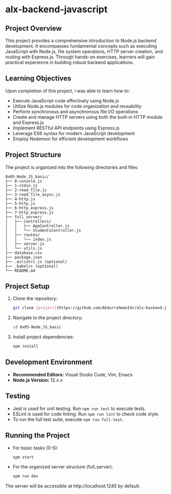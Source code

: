 # alx-backend-javascript

## Project Overview

This project provides a comprehensive introduction to Node.js backend development. It encompasses fundamental concepts such as executing JavaScript with Node.js, file system operations, HTTP server creation, and routing with Express.js. Through hands-on exercises, learners will gain practical experience in building robust backend applications.

## Learning Objectives

Upon completion of this project, i was able to learn how to:

* Execute JavaScript code effectively using Node.js
* Utilize Node.js modules for code organization and reusability
* Perform synchronous and asynchronous file I/O operations
* Create and manage HTTP servers using both the built-in HTTP module and Express.js
* Implement RESTful API endpoints using Express.js
* Leverage ES6 syntax for modern JavaScript development
* Employ Nodemon for efficient development workflows

## Project Structure

The project is organized into the following directories and files:

```
0x05-Node_JS_basic/
├── 0-console.js
├── 1-stdin.js
├── 2-read_file.js
├── 3-read_file_async.js
├── 4-http.js
├── 5-http.js
├── 6-http_express.js
├── 7-http_express.js
├── full_server/
│   ├── controllers/
│   │   ├── AppController.js
│   │   └── StudentsController.js
│   ├── routes/
│   │   └── index.js
│   ├── server.js
│   └── utils.js
├── database.csv
├── package.json
├── .eslintrc.js (optional)
├── .babelrc (optional)
└── README.md
```

## Project Setup

1. Clone the repository:
   ```bash
   git clone [project](https://github.com/AbdurrahmanIdr/alx-backend-javascript)
   ```
2. Navigate to the project directory:
   ```bash
   cd 0x05-Node_JS_basic
   ```
3. Install project dependencies:
   ```bash
   npm install
   ```

## Development Environment

* **Recommended Editors:** Visual Studio Code, Vim, Emacs
* **Node.js Version:** 12.x.x

## Testing

* Jest is used for unit testing. Run `npm run test` to execute tests.
* ESLint is used for code linting. Run `npm run lint` to check code style.
* To run the full test suite, execute `npm run full-test`.

## Running the Project

* For basic tasks (0-5):
  ```bash
  npm start
  ```
* For the organized server structure (full_server):
  ```bash
  npm run dev
  ```

The server will be accessible at http://localhost:1245 by default.
